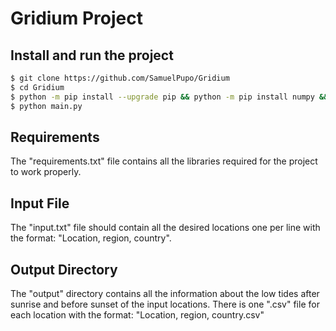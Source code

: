# Gridium Project

## Install and run the project

```bash
$ git clone https://github.com/SamuelPupo/Gridium
$ cd Gridium
$ python -m pip install --upgrade pip && python -m pip install numpy && python -m pip install pandas && python -m pip install selenium
$ python main.py
```

## Requirements

The "requirements.txt" file contains all the libraries required for the project to work properly. 

## Input File

The "input.txt" file should contain all the desired locations one per line with the format: "Location, region, country".

## Output Directory

The "output" directory contains all the information about the low tides after sunrise and before sunset of the input locations.
There is one ".csv" file for each location with the format: "Location, region, country.csv"
